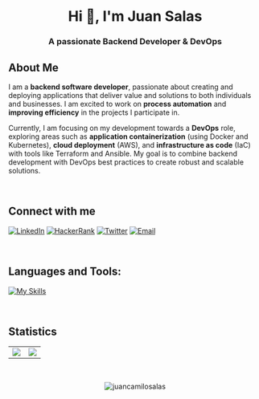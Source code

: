 <h1 align="center">Hi 👋, I'm Juan Salas</h1>
<h3 align="center">A passionate Backend Developer & DevOps</h3>

## About Me
I am a **backend software developer**, passionate about creating and deploying applications that deliver value and solutions to both individuals and businesses. I am excited to work on **process automation** and **improving efficiency** in the projects I participate in.

Currently, I am focusing on my development towards a **DevOps** role, exploring areas such as **application containerization** (using Docker and Kubernetes), **cloud deployment** (AWS), and **infrastructure as code** (IaC) with tools like Terraform and Ansible. My goal is to combine backend development with DevOps best practices to create robust and scalable solutions.

<br>

## Connect with me
[![LinkedIn](https://img.shields.io/badge/LinkedIn-blue?logo=linkedin&style=for-the-badge)](https://www.linkedin.com/in/juan-salas-developer/)
[![HackerRank](https://img.shields.io/badge/HackerRank-grey?logo=hackerrank&style=for-the-badge)](https://www.hackerrank.com/juansalasprogra1)
[![Twitter](https://img.shields.io/badge/Follow-black?logo=x&style=for-the-badge)](https://twitter.com/arquitectonomad)
[![Email](https://img.shields.io/badge/Email_Me-red?logo=gmail&logoColor=white&style=for-the-badge)](mailto:juansalasprogrammer@gmail.com?subject=Hi%20Juan&body=Message)

<br>

## Languages and Tools:
[![My Skills](https://skillicons.dev/icons?i=aws,docker,linux,git,nodejs,express,react,js,ts,html,css)](https://skillicons.dev)

<br>

## Statistics
<table>
  <tr>
    <td align="center" style="padding=0;width=50%;">
      <img align="center" style="padding=0;" src="https://grs.quantumly.dev/api/?username=JuanCamiloSalas&bg_color=000000&theme=dracula&show_icons=true&hide_border=true&hide_title=true&count_private=true&include_all_commits=true" />
    </td>
    <td align="center" style="padding=0;width=50%;">
      <img align="center" style="padding=0;" src="https://grs.quantumly.dev/api/top-langs/?username=JuanCamiloSalas&bg_color=000000&layout=compact&show_icons=true&title_color=ffffff&text_color=9f9f9f&hide_border=true&icon_color=00000000&count_private=true&theme=dracula" />
    </td>
  </tr>
</table>

<br>

<p align="center"> <img src="https://komarev.com/ghpvc/?username=juancamilosalas&label=Profile%20views&style=for-the-badge" alt="juancamilosalas" /> </p>
